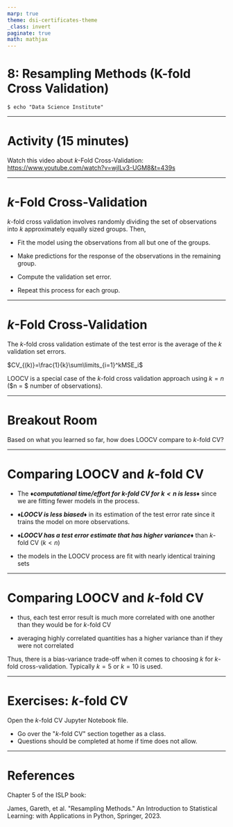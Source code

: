 ```yaml
---
marp: true
theme: dsi-certificates-theme
_class: invert
paginate: true
math: mathjax
---
```


# 8: Resampling Methods (K-fold Cross Validation)

```code
$ echo "Data Science Institute"
```

---

# Activity (15 minutes)

Watch this video about $k$-Fold Cross-Validation: https://www.youtube.com/watch?v=wjILv3-UGM8&t=439s

---

# $k$-Fold Cross-Validation

$k$-fold cross validation involves randomly dividing the set of observations into $k$ approximately equally sized groups. Then,

-   Fit the model using the observations from all but one of the groups.

-   Make predictions for the response of the observations in the remaining group.

-   Compute the validation set error.

-   Repeat this process for each group.

---

# $k$-Fold Cross-Validation

The $k$-fold cross validation estimate of the test error is the average of the $k$ validation set errors.

$CV_{(k)}=\frac{1}{k}\sum\limits_{i=1}^kMSE_i$

LOOCV is a special case of the $k$-fold cross validation approach using $k = n$ (\$n = \$ number of observations).

---

# Breakout Room

Based on what you learned so far, how does LOOCV compare to $k$-fold CV?

---

# Comparing LOOCV and $k$-fold CV

-   The _**♦️computational time/effort for $k$-fold CV for $k < n$ is less♦️**_ since we are fitting fewer models in the process.

-   _**♦️LOOCV is less biased♦️**_ in its estimation of the test error rate since it trains the model on more observations.

-   _**♦️LOOCV has a test error estimate that has higher variance♦️**_ than $k$-fold CV ($k < n$)

-   the models in the LOOCV process are fit with nearly identical training sets

---

# Comparing LOOCV and $k$-fold CV

-   thus, each test error result is much more correlated with one another than they would be for $k$-fold CV

-   averaging highly correlated quantities has a higher variance than if they were not correlated

Thus, there is a bias-variance trade-off when it comes to choosing $k$ for $k$-fold cross-validation. Typically $k = 5$ or $k = 10$ is used.

---

# Exercises: $k$-fold CV

Open the $k$-fold CV Jupyter Notebook file.

-   Go over the "$k$-fold CV" section together as a class.
-   Questions should be completed at home if time does not allow.

---

# References

Chapter 5 of the ISLP book:

James, Gareth, et al. "Resampling Methods." An Introduction to Statistical Learning: with Applications in Python, Springer, 2023.
